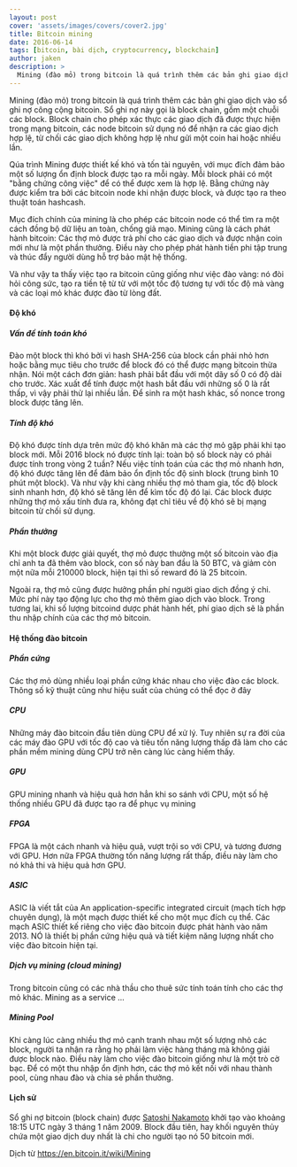 ```yaml
---
layout: post
cover: 'assets/images/covers/cover2.jpg'
title: Bitcoin mining
date: 2016-06-14
tags: [bitcoin, bài dịch, cryptocurrency, blockchain]
author: jaken
description: >
  Mining (đào mỏ) trong bitcoin là quá trình thêm các bản ghi giao dịch vào sổ ghi nợ công cộng bitcoin. Sổ ghi nợ này gọi là block chain, gồm một chuỗi các block. Block chain cho phép xác thực các giao dịch đã được thực hiện trong mạng bitcoin, các node bitcoin sử dụng nó để nhận ra các giao dịch hợp lệ, từ chối các giao dịch không hợp lệ như gửi một coin hai hoặc nhiều lần.
---
```


Mining (đào mỏ) trong bitcoin là quá trình thêm các bản ghi giao dịch vào sổ ghi nợ công cộng bitcoin. Sổ ghi nợ này gọi là block chain, gồm một chuỗi các block. Block chain cho phép xác thực các giao dịch đã được thực hiện trong mạng bitcoin, các node bitcoin sử dụng nó để nhận ra các giao dịch hợp lệ, từ chối các giao dịch không hợp lệ như gửi một coin hai hoặc nhiều lần.

Qúa trình Mining được thiết kế khó và tốn tài nguyên, với mục đích đảm bảo một số lượng ổn định block được tạo ra mỗi ngày. Mỗi block phải có một "bằng chứng công việc" để có thể được xem là hợp lệ. Bằng chứng này được kiểm tra bởi các bitcoin node khi nhận được block, và được tạo ra theo thuật toán hashcash.

Mục đích chính của mining là cho phép các bitcoin node có thể tìm ra một cách đồng bộ dữ liệu an toàn, chống giả mạo. Mining cũng là cách phát hành bitcoin: Các thợ mỏ được trả phí cho các giao dịch và được nhận coin mới như là một phần thưởng. Điều này cho phép phát hành tiền phi tập trung và thúc đẩy người dùng hỗ trợ bảo mật hệ thống.

Và như vậy ta thấy việc tạo ra bitcoin cũng giống như việc đào vàng: nó đòi hỏi công sức, tạo ra tiền tệ từ từ với một tốc độ tương tự với tốc độ mà vàng và các loại mỏ khác được đào từ lòng đất.

#### Độ khó
##### Vấn đề tính toán khó

Đào một block thì khó bởi vì hash SHA-256 của block cần phải nhỏ hơn hoặc bằng mục tiêu cho trước để block đó có thể được mạng bitcoin thừa nhận. Nói một cách đơn giản: hash phải bắt đầu với một dãy số 0 có độ dài cho trước. Xác xuất để tính được một hash bắt đầu với những số 0 là rất thấp, vì vậy phải thử lại nhiều lần. Để sinh ra một hash khác, số nonce trong block được tăng lên.

##### Tính độ khó
Độ khó được tính dựa trên mức độ khó khăn mà các thợ mỏ gặp phải khi tạo block mới. Mỗi 2016 block nó được tính lại: toàn bộ số block này có phải được tính trong vòng 2 tuần? Nếu việc tính toán của các thợ mỏ nhanh hơn, độ khó được tăng lên để đảm bảo ổn định tốc độ sinh block (trung bình 10 phút một block). Và như vậy khi càng nhiều thợ mỏ tham gia, tốc độ block sinh nhanh hơn, độ khó sẽ tăng lên để kìm tốc độ đó lại. Các block được những thợ mỏ xấu tính đưa ra, không đạt chỉ tiêu về độ khó sẽ bị mạng bitcoin từ chối sử dụng.

##### Phần thưởng
Khi một block được giải quyết, thợ mỏ được thưởng một số bitcoin vào địa chỉ anh ta đã thêm vào block, con số này ban đầu là 50 BTC, và giảm còn một nữa mỗi 210000 block, hiện tại thì số reward đó là 25 bitcoin.

Ngoài ra, thợ mỏ cũng được hưởng phần phí người giao dịch đồng ý chi. Mức phí này tạo động lực cho thợ mỏ thêm giao dịch vào block. Trong tương lai, khi số lượng bitcoind dược phát hành hết, phí giao dịch sẽ là phần thu nhập chính của các thợ mỏ bitcoin.

#### Hệ thống đào bitcoin
##### Phần cứng
Các thợ mỏ dùng nhiều loại phần cứng khác nhau cho việc đào các block. Thông số kỹ thuật cũng như hiệu suất của chúng có thể đọc ở đây

##### CPU
Những máy đào bitcoin đầu tiên dùng CPU để xử lý. Tuy nhiên sự ra đời của các máy đào GPU với tốc độ cao và tiêu tốn năng lượng thấp đã làm cho các phần mềm mining dùng CPU trở nên càng lúc càng hiếm thấy.

##### GPU
GPU mining nhanh và hiệu quả hơn hẳn khi so sánh với CPU, một số hệ thống nhiều GPU đã được tạo ra để phục vụ mining

##### FPGA
FPGA là một cách nhanh và hiệu quả, vượt trội so với CPU, và tương đương với GPU. Hơn nữa FPGA thường tốn năng lượng rất thấp, điều này làm cho nó khả thi và hiệu quả hơn GPU.

##### ASIC
ASIC là viết tắt của An application-specific integrated circuit (mạch tích hợp chuyên dụng), là một mạch được thiết kế cho một mục đích cụ thể. Các mạch ASIC thiết kế riêng cho việc đào bitcoin được phát hành vào năm 2013. NÓ là thiết bị phần cứng hiệu quả và tiết kiệm năng lượng nhất cho việc đào bitcoin hiện tại.

##### Dịch vụ mining (cloud mining)
Trong bitcoin cũng có các nhà thầu cho thuê sức tính toán tính cho các thợ mỏ khác. Mining as a service ...

##### Mining Pool
Khi càng lúc càng nhiều thợ mỏ cạnh tranh nhau một số lượng nhỏ các block, người ta nhận ra rằng họ phải làm việc hàng tháng mà không giải được block nào. Điều này làm cho việc đào bitcoin giống như là một trò cờ bạc. Để có một thu nhập ổn định hơn, các thợ mỏ kết nối với nhau thành pool, cùng nhau đào và chia sẻ phần thưởng.

#### Lịch sử
Sổ ghi nợ bitcoin (block chain) được [Satoshi Nakamoto](https://en.bitcoin.it/wiki/Satoshi_Nakamoto) khởi tạo vào khoảng 18:15 UTC ngày 3 tháng 1 năm 2009. Block đầu tiên, hay khối nguyên thủy chứa một giao dịch duy nhất là chi cho người tạo nó 50 bitcoin mới.

Dịch từ https://en.bitcoin.it/wiki/Mining